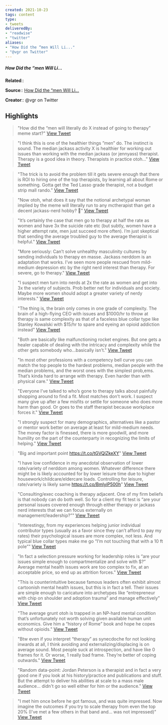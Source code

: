 ```yaml
---
created: 2021-10-23
tags: content
type: 
- tweets
deliveredBy: 
- "readwise"
- "twitter"
aliases:
- "How Did the “men Will Li..."
- "@vgr on Twitter"
---
```

##### How Did the “men Will Li...

**Related**:: 

**Source**:: [How Did the “men Will Li...](https://twitter.com/vgr/status/1450862047420243971)

**Creator**:: @vgr on Twitter

## Highlights
  
> "How did the “men will literally do X instead of going to therapy” meme start?"   [View Tweet](https://twitter.com/vgr/status/1450862047420243971)

  
> "I think this is one of the healthier things ”men” do. The instinct is sound. The median jackass activity X is healthier for working out issues than working with the median jackass (or jennyass) therapist.
> Therapy is a good idea in theory. Therapists in practice otoh…"   [View Tweet](https://twitter.com/vgr/status/1450868713465339908)

  
> "The trick is to avoid the problem till it gets severe enough that there is ROI to hiring one of the top therapists, by learning all about Rome or something. 
> Gotta get the Ted Lasso grade therapist, not a budget strip mall rando."   [View Tweet](https://twitter.com/vgr/status/1450870655126163456)

  
> "Now otoh, what does it say that the notional archetypal woman implied by the meme will literally run to any mctherapist than get a decent jackass-nerd hobby? 🤔"   [View Tweet](https://twitter.com/vgr/status/1450872331870490624)

  
> "It’s certainly the case that men go to therapy at half the rate as women and have 3x the suicide rate etc (but subtly, women have a higher attempt rate, men just succeed more often).
> I’m just skeptical that sending the average troubled guy to the average therapist is helpful."   [View Tweet](https://twitter.com/vgr/status/1450874076923191302)

  
> "More seriously: Can’t solve unhealthy masculinity cultures by sending individuals to therapy en masse. Jackass nerddom is an adaptation that works. I’ve seen more people rescued from mild-medium depression etc by the right nerd interest than therapy. For severe, go to therapy."   [View Tweet](https://twitter.com/vgr/status/1450875560108822530)

  
> "I suspect men turn into nerds at 2x the rate as women and get into 3x the variety of subjects. Prob better net for individuals and society. Maybe more women should adopt a greater variety of nerdy interests."   [View Tweet](https://twitter.com/vgr/status/1450875811943235585)

  
> "The thing is, the brain only comes in one grade of complexity. The brain of a high-flying CEO with issues and $1000/hr to throw at therapy is same complexity as that of a faceless blue collar type like Stanley Kowalski with $15/hr to spare and eyeing an opioid addiction instead"   [View Tweet](https://twitter.com/vgr/status/1450876992186818569)

  
> "Both are basically like malfunctioning rocket engines. But one gets a healer capable of dealing with the intricacy and complexity while the other gets somebody who…basically isn’t."   [View Tweet](https://twitter.com/vgr/status/1450877647592964103)

  
> "In most other professions with a competency bell curve you can match the top people to the hardest problems, median people with the median problems, and the worst ones with the simplest prob,ems. That’s kinda hard to arrange with therapy. Even harder than with physical care."   [View Tweet](https://twitter.com/vgr/status/1450877998480068609)

  
> "Everyone I’ve talked to who’s gone to therapy talks about painfully shopping around to find a fit. Most matches don’t work. I suspect many give up after a few misfits or settle for someone who does more harm than good. Or goes to the staff therapist because workplace forces it."   [View Tweet](https://twitter.com/vgr/status/1450878745653301249)

  
> "I strongly suspect for many demographics, alternatives like a pastor or mentor work better on average at least for mild-medium needs. The money factor is finessed, there is more goodwill, and more humility on the part of the counterparty in recognizing the limits of helping."   [View Tweet](https://twitter.com/vgr/status/1450879234931453954)

  
> "Big and important point https://t.co/tGVQlZkeXY"   [View Tweet](https://twitter.com/vgr/status/1450884257706958853)

  
> "I have low confidence in my anecdotal observation of lower rate/variety of nerddom among women. Whatever difference there might be is likely accounted for by lower leisure time due to higher housework/childcare/eldercare loads. Controlling for leisure, rate/variety is likely same https://t.co/BmlyiP500h"   [View Tweet](https://twitter.com/vgr/status/1450885164670746626)

  
> "Consulting/exec coaching is therapy adjacent. One of my firm beliefs is that nobody can do both well. So for a client my fit test is “are your personal issues covered enough through either therapy or jackass nerd interests that we can focus externally on management/leadership?”"   [View Tweet](https://twitter.com/vgr/status/1450886106405167105)

  
> "Interestingy, from my experiences helping junior individual contributor types (usually as a favor since they can’t afford to pay my rates) their psychological issues are more complex, not less. And typical blue collar types make me go “I’m not touching that with a 10 ft pole”"   [View Tweet](https://twitter.com/vgr/status/1450886940069220353)

  
> "In fact a selection pressure working for leadership roles is “are your issues simple enough to compartmentalize and solve with $?”
> Average mental health issues work are too complex to fix, at an acceptable price, so end up as attrition forces."   [View Tweet](https://twitter.com/vgr/status/1450888009574801417)

  
> "This is counterintuitive because famous leaders often exhibit almost cartoonish mental health issues, but this is in fact a tell. Their issues are simple enough to caricature into archetypes like “entrepreneur with chip on shoulder and adoption trauma” and manage effectively"   [View Tweet](https://twitter.com/vgr/status/1450888582579703808)

  
> "The average grunt otoh is trapped in an NP-hard mental condition that’s unfortunately not worth solving given available human unit economics. Give him a “history of Rome” book and hope he copes without opioids."   [View Tweet](https://twitter.com/vgr/status/1450889117244399623)

  
> "Btw even if you interpret “therapy” as synecdoche for not looking inwards at all, I think avoiding and externalizing/displacing is on average sound. Most people suck at introspection, and have like 0 frames for it. Or worse, 1 really bad frame. They’re better of coping outwards."   [View Tweet](https://twitter.com/vgr/status/1450890353138024449)

  
> "Random data-point: Jordan Peterson is a therapist and in fact a very good one if you look at his history/practice and publications and stuff. But the attempt to deliver his abilities at scale to a mass male audience... didn't go so well either for him or the audience."   [View Tweet](https://twitter.com/vgr/status/1450897922166460420)

  
> "I met him once before he got famous, and was quite impressed.
> Now imagine the outcomes if you try to scale therapy from even the top 20% (I've met a few others in that band and... was not impressed)"   [View Tweet](https://twitter.com/vgr/status/1450898604294430720)

